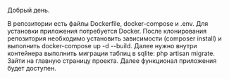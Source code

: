 Добрый день. 

В репозитории есть файлы Dockerfile, docker-compose и .env. 
Для установки приложения потребуется Docker. 
После клонирования репозитория необходимо установить зависимости (composer install) и выполнить docker-compose up -d --build.
Далее нужно внутри контейнера выполнить миграции таблиц в sqlite: php artisan migrate. 
Зайти на главную страницу проекта. Далее функционал приложения будет доступен.
